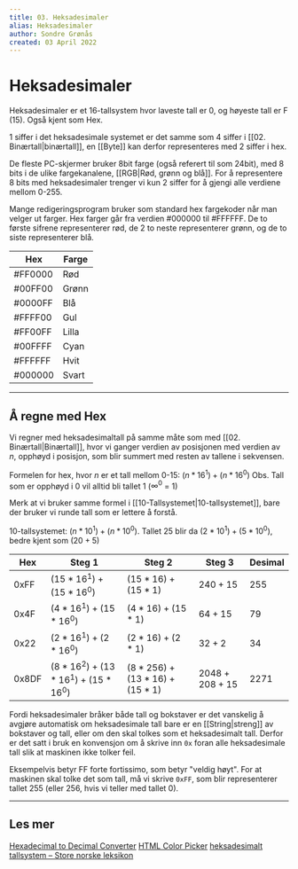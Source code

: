 ```yaml
---
title: 03. Heksadesimaler
alias: Heksadesimaler
author: Sondre Grønås
created: 03 April 2022
---
```

# Heksadesimaler
Heksadesimaler er et 16-tallsystem hvor laveste tall er 0, og høyeste tall er F (15). Også kjent som Hex.

1 siffer i det heksadesimale systemet er det samme som 4 siffer i [[02. Binærtall|binærtall]], en [[Byte]] kan derfor representeres med 2 siffer i hex.

De fleste PC-skjermer bruker 8bit farge (også referert til som 24bit), med 8 bits i de ulike fargekanalene, [[RGB|Rød, grønn og blå]]. For å representere 8 bits med heksadesimaler trenger vi kun 2 siffer for å gjengi alle verdiene mellom 0-255.

Mange redigeringsprogram bruker som standard hex fargekoder når man velger ut farger. Hex farger går fra verdien #000000 til \#FFFFFF. De to første sifrene representerer rød, de 2 to neste representerer grønn, og de to siste representerer blå. 

| Hex | Farge |
| -- | -- |
|\#FF0000 | Rød |
|\#00FF00 | Grønn |
|\#0000FF | Blå |
|\#FFFF00 | Gul |
|\#FF00FF | Lilla |
|\#00FFFF | Cyan |
|\#FFFFFF | Hvit |
|\#000000 | Svart |


---
## Å regne med Hex
Vi regner med heksadesimaltall på samme måte som med [[02. Binærtall|Binærtall]], hvor vi ganger verdien av posisjonen med verdien av $n$, opphøyd i posisjon, som blir summert med resten av tallene i sekvensen.

Formelen for hex, hvor $n$ er et tall mellom 0-15: $(n * 16^1) + (n * 16^0)$
Obs. Tall som er opphøyd i 0 vil alltid bli tallet 1 ($∞^0$ = 1)

Merk at vi bruker samme formel i [[10-Tallsystemet|10-tallsystemet]], bare der bruker vi runde tall som er lettere å forstå.

10-tallsystemet: $(n * 10^1) + (n * 10^0)$. 
Tallet 25 blir da $(2 * 10^1) + (5 * 10^0)$, bedre kjent som $(20 + 5)$


| Hex   | Steg 1                | Steg 2           | Steg 3   | Desimal | 
| ----- | --------------------- | ---------------- | -------- | --- |
| 0xFF  | $(15*16^1)+(15*16^0)$ | $(15*16)+(15*1)$ | $240+15$ | 255 |
| 0x4F  | $(4*16^1)+(15*16^0)$  | $(4*16)+(15*1)$  | $64+15$  | 79  |
| 0x22  | $(2*16^1)+(2*16^0)$   | $(2*16)+(2*1)$   | $32+2$   | 34  |
| 0x8DF | $(8*16^2)+(13*16^1)+(15*16^0)$ | $(8*256)+(13*16)+(15*1)$  | $2048+208+15$ | 2271 |  


Fordi heksadesimaler bråker både tall og bokstaver er det vanskelig å avgjøre automatisk om heksadesimale tall bare er en [[String|streng]] av bokstaver og tall, eller om den skal tolkes som et heksadesimalt tall. Derfor er det satt i bruk en konvensjon om å skrive inn `0x` foran alle heksadesimale tall slik at maskinen ikke tolker feil.

Eksempelvis betyr FF forte fortissimo, som betyr "veldig høyt". For at maskinen skal tolke det som tall, må vi skrive `0xFF`, som blir representerer tallet 255 (eller 256, hvis vi teller med tallet 0).

---
## Les mer
[Hexadecimal to Decimal Converter](https://www.rapidtables.com/convert/number/hex-to-decimal.html)
[HTML Color Picker](https://www.w3schools.com/colors/colors_picker.asp)
[heksadesimalt tallsystem – Store norske leksikon](https://snl.no/heksadesimalt_tallsystem)